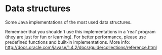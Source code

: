 Data structures
===============
Some Java implementations of the most used data structures.

Remember that you shouldn't use this implementations in a 'real' program (they are just for fun or learning). For better performance, please use predefined functions and built-in implementations. More info: http://docs.oracle.com/javase/1.4.2/docs/guide/collections/reference.html